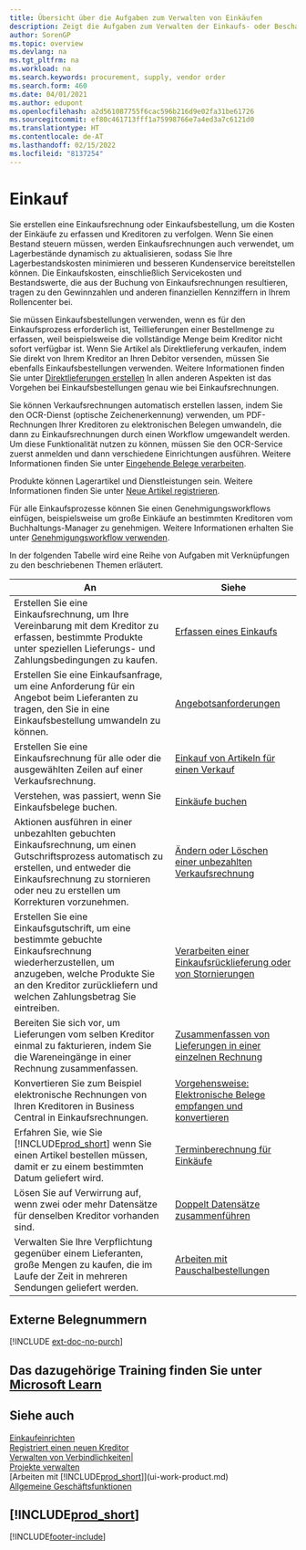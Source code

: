 ```yaml
---
title: Übersicht über die Aufgaben zum Verwalten von Einkäufen
description: Zeigt die Aufgaben zum Verwalten der Einkaufs- oder Beschaffungsvorgänge, einschließlich das Vorgehen bei Einkaufsrechnungen und Bestellungen.
author: SorenGP
ms.topic: overview
ms.devlang: na
ms.tgt_pltfrm: na
ms.workload: na
ms.search.keywords: procurement, supply, vendor order
ms.search.form: 460
ms.date: 04/01/2021
ms.author: edupont
ms.openlocfilehash: a2d561087755f6cac596b216d9e02fa31be61726
ms.sourcegitcommit: ef80c461713fff1a75998766e7a4ed3a7c6121d0
ms.translationtype: HT
ms.contentlocale: de-AT
ms.lasthandoff: 02/15/2022
ms.locfileid: "8137254"
---
```

# <a name="purchasing"></a>Einkauf
Sie erstellen eine Einkaufsrechnung oder Einkaufsbestellung, um die Kosten der Einkäufe zu erfassen und Kreditoren zu verfolgen. Wenn Sie einen Bestand steuern müssen, werden Einkaufsrechnungen auch verwendet, um Lagerbestände dynamisch zu aktualisieren, sodass Sie Ihre Lagerbestandskosten minimieren und besseren Kundenservice bereitstellen können. Die Einkaufskosten, einschließlich Servicekosten und Bestandswerte, die aus der Buchung von Einkaufsrechnungen resultieren, tragen zu den Gewinnzahlen und anderen finanziellen Kennziffern in Ihrem Rollencenter bei.

Sie müssen Einkaufsbestellungen verwenden, wenn es für den Einkaufsprozess erforderlich ist, Teillieferungen einer Bestellmenge zu erfassen, weil beispielsweise die vollständige Menge beim Kreditor nicht sofort verfügbar ist. Wenn Sie Artikel als Direktlieferung verkaufen, indem Sie direkt von Ihrem Kreditor an Ihren Debitor versenden, müssen Sie ebenfalls Einkaufsbestellungen verwenden. Weitere Informationen finden Sie unter [Direktlieferungen erstellen](sales-how-drop-shipment.md) In allen anderen Aspekten ist das Vorgehen bei Einkaufsbestellungen genau wie bei Einkaufsrechnungen.

Sie können Verkaufsrechnungen automatisch erstellen lassen, indem Sie den OCR-Dienst (optische Zeichenerkennung) verwenden, um PDF-Rechnungen Ihrer Kreditoren zu elektronischen Belegen umwandeln, die dann zu Einkaufsrechnungen durch einen Workflow umgewandelt werden. Um diese Funktionalität nutzen zu können, müssen Sie den OCR-Service zuerst anmelden und dann verschiedene Einrichtungen ausführen. Weitere Informationen finden Sie unter [Eingehende Belege verarbeiten](across-process-income-documents.md).      

Produkte können Lagerartikel und Dienstleistungen sein. Weitere Informationen finden Sie unter [Neue Artikel registrieren](inventory-how-register-new-items.md).

Für alle Einkaufsprozesse können Sie einen Genehmigungsworkflows einfügen, beispielsweise um große Einkäufe an bestimmten Kreditoren vom Buchhaltungs-Manager zu genehmigen. Weitere Informationen erhalten Sie unter [Genehmigungsworkflow verwenden](across-how-use-approval-workflows.md).

In der folgenden Tabelle wird eine Reihe von Aufgaben mit Verknüpfungen zu den beschriebenen Themen erläutert.

| An | Siehe |
| --- | --- |
| Erstellen Sie eine Einkaufsrechnung, um Ihre Vereinbarung mit dem Kreditor zu erfassen, bestimmte Produkte unter speziellen Lieferungs- und Zahlungsbedingungen zu kaufen. |[Erfassen eines Einkaufs](purchasing-how-record-purchases.md) |
|Erstellen Sie eine Einkaufsanfrage, um eine Anforderung für ein Angebot beim Lieferanten zu tragen, den Sie in eine Einkaufsbestellung umwandeln zu können.|[Angebotsanforderungen](purchasing-how-request-quotes.md)|
| Erstellen Sie eine Einkaufsrechnung für alle oder die ausgewählten Zeilen auf einer Verkaufsrechnung. |[Einkauf von Artikeln für einen Verkauf](purchasing-how-purchase-products-sale.md) |
|Verstehen, was passiert, wenn Sie Einkaufsbelege buchen.|[Einkäufe buchen](ui-post-purchases.md)|
| Aktionen ausführen in einer unbezahlten gebuchten Einkaufsrechnung, um einen Gutschriftsprozess automatisch zu erstellen, und entweder die Einkaufsrechnung zu stornieren oder neu zu erstellen um Korrekturen vorzunehmen. |[Ändern oder Löschen einer unbezahlten Verkaufsrechnung](purchasing-how-correct-cancel-unpaid-purchase-invoices.md) |
| Erstellen Sie eine Einkaufsgutschrift, um eine bestimmte gebuchte Einkaufsrechnung wiederherzustellen, um anzugeben, welche Produkte Sie an den Kreditor zurückliefern und welchen Zahlungsbetrag Sie eintreiben. |[Verarbeiten einer Einkaufsrücklieferung oder von Stornierungen](purchasing-how-register-new-vendors.md) |
|Bereiten Sie sich vor, um Lieferungen vom selben Kreditor einmal zu fakturieren, indem Sie die Wareneingänge in einer Rechnung zusammenfassen.|[Zusammenfassen von Lieferungen in einer einzelnen Rechnung](purchasing-how-to-combine-receipts.md)|
|Konvertieren Sie zum Beispiel elektronische Rechnungen von Ihren Kreditoren in Business Central in Einkaufsrechnungen.|[Vorgehensweise: Elektronische Belege empfangen und konvertieren](purchasing-how-to-receive-and-convert-electronic-documents.md)|
| Erfahren Sie, wie Sie [!INCLUDE[prod_short](includes/prod_short.md)] wenn Sie einen Artikel bestellen müssen, damit er zu einem bestimmten Datum geliefert wird.|[Terminberechnung für Einkäufe](purchasing-date-calculation-for-purchases.md)|
|Lösen Sie auf Verwirrung auf, wenn zwei oder mehr Datensätze für denselben Kreditor vorhanden sind.|[Doppelt Datensätze zusammenführen](sales-how-merge-duplicate-records.md)|
|Verwalten Sie Ihre Verpflichtung gegenüber einem Lieferanten, große Mengen zu kaufen, die im Laufe der Zeit in mehreren Sendungen geliefert werden.|[Arbeiten mit Pauschalbestellungen](sales-how-to-create-blanket-sales-orders.md)|

## <a name="external-document-numbers"></a>Externe Belegnummern

[!INCLUDE [ext-doc-no-purch](includes/ext-doc-no-purch.md)]

## <a name="see-related-training-at-microsoft-learn"></a>Das dazugehörige Training finden Sie unter [Microsoft Learn](/learn/paths/purchase-items-services-dynamics-365-business-central/)

## <a name="see-also"></a>Siehe auch
[Einkaufeinrichten](purchasing-setup-purchasing.md)  
[Registriert einen neuen Kreditor](purchasing-how-register-new-vendors.md)  
[Verwalten von Verbindlichkeiten|](payables-manage-payables.md)  
[Projekte verwalten](projects-manage-projects.md)    
[Arbeiten mit [!INCLUDE[prod_short](includes/prod_short.md)]](ui-work-product.md)  
[Allgemeine Geschäftsfunktionen](ui-across-business-areas.md)

## [!INCLUDE[prod_short](includes/free_trial_md.md)]  


[!INCLUDE[footer-include](includes/footer-banner.md)]